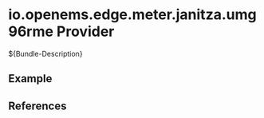 # io.openems.edge.meter.janitza.umg96rme Provider

${Bundle-Description}

## Example

## References

